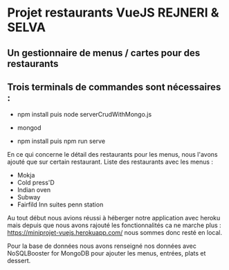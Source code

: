 # Projet restaurants VueJS REJNERI & SELVA

## Un gestionnaire de menus / cartes pour des restaurants

## Trois terminals de commandes sont nécessaires :

* npm install puis node serverCrudWithMongo.js

* mongod

* npm install puis npm run serve



En ce qui concerne le détail des restaurants pour les menus, nous l'avons ajouté que sur certain restaurant.
Liste des restaurants avec les menus :
- Mokja
- Cold press'D
- Indian oven
- Subway
- Fairfild Inn suites penn station

Au tout début nous avions réussi à héberger notre application avec heroku mais depuis que nous avons rajouté les fonctionnalités ca ne marche plus : https://miniprojet-vuejs.herokuapp.com/ nous sommes donc resté en local.

Pour la base de données nous avons renseigné nos données avec NoSQLBooster for MongoDB pour ajouter les menus, entrées, plats et dessert.
